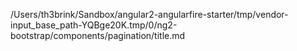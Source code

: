 /Users/th3brink/Sandbox/angular2-angularfire-starter/tmp/vendor-input_base_path-YQBge20K.tmp/0/ng2-bootstrap/components/pagination/title.md
